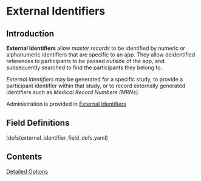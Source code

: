 # External Identifiers

## Introduction

**External Identifiers** allow *master records* to be identified by numeric or alphanumeric identifiers that are specific to an app. They allow deidentified references to participants to be passed outside of the app, and subsequently searched to find the participants they belong to.

*External Identifiers* may be generated for a specific study, to provide a participant identifier within that study, or to record externally generated identifiers such as *Medical Record Numbers (MRNs)*.

Administration is provided in [External Identifiers](/admin/external_identifiers)

## Field Definitions

!defs(external_identifier_field_defs.yaml)

## Contents

[Detailed Options](detailed_options)
